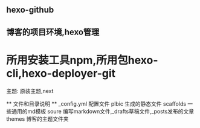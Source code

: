 ## hexo-github
## 博客的项目环境,hexo管理
# 所用安装工具npm,所用包hexo-cli,hexo-deployer-git
主题: 原装主题,next

** 文件和目录说明 **
_config.yml     配置文件
plbic           生成的静态文件
scaffolds       一些通用的md模板
soure           编写markdown文件,_drafts草稿文件,_posts发布的文章
themes          博客的主题文件夹
